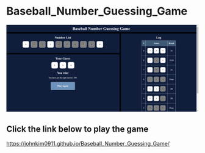 # Baseball_Number_Guessing_Game

<img src="https://github.com/JohnKim0911/Baseball_Number_Guessing_Game/blob/main/screenshot.png?raw=true" alt="Screenshot of the game">

## Click the link below to play the game

https://johnkim0911.github.io/Baseball_Number_Guessing_Game/
